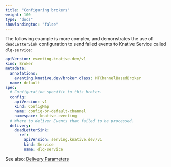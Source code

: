 ```yaml
---
title: "Configuring brokers"
weight: 100
type: "docs"
showlandingtoc: "false"
---
```



The following example is more complex, and demonstrates the use of `deadLetterSink` configuration to send failed events to Knative Service called `dlq-service`:

```yaml
apiVersion: eventing.knative.dev/v1
kind: Broker
metadata:
  annotations:
    eventing.knative.dev/broker.class: MTChannelBasedBroker
  name: default
spec:
  # Configuration specific to this broker.
  config:
    apiVersion: v1
    kind: ConfigMap
    name: config-br-default-channel
    namespace: knative-eventing
  # Where to deliver Events that failed to be processed.
  delivery:
    deadLetterSink:
      ref:
        apiVersion: serving.knative.dev/v1
        kind: Service
        name: dlq-service
```

See also: [Delivery Parameters](../event-delivery.md#configuring-broker-delivery)
